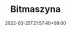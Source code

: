 ﻿---
weight: 
title: "Bitmaszyna"
description: ""
date: 2022-03-25T21:57:40+08:00
lastmod: 2022-03-25T16:45:40+08:00
draft: false
authors: ["Metabd"]
featuredImage: "bitmaszyna.webp"
link: ""
tags: ["交易所","Bitmaszyna"]
categories: ["navigation"]
navigation: ["交易所"]
lightgallery: true
toc: true
pinned: false
recommend: false
recommend1: false
---

